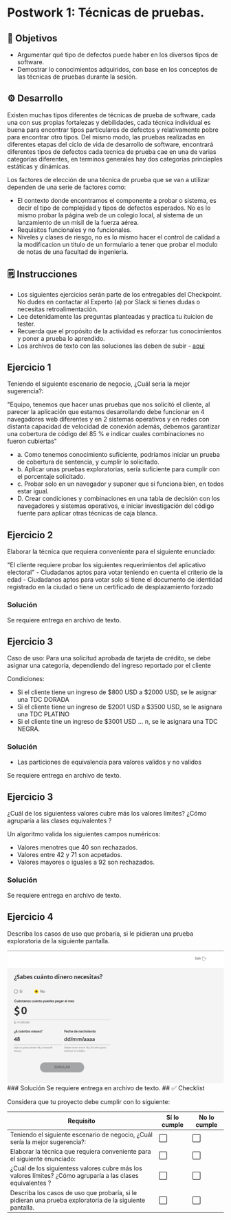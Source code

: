 # Postwork 1: Técnicas de pruebas.

## :dart: Objetivos

- Argumentar qué tipo de defectos puede haber en los diversos tipos de software.
- Demostrar lo conocimientos adquiridos, con base en los conceptos de las técnicas de pruebas durante la sesión.

## ⚙ Desarrollo

Existen muchas tipos diferentes de técnicas de prueba de software, cada una con sus propias fortalezas y debilidades, cada técnica individual es buena para encontrar tipos particulares de defectos y relativamente pobre para encontrar otro tipos.
Del mismo modo, las pruebas realizadas en diferentes etapas del ciclo de vida de desarrollo de software, encontrará diferentes tipos de defectos cada tecnica de prueba cae en una de varias categorías diferentes, en terminos generales hay dos categorías princiaples
estáticas y dinámicas.

Los factores de elección de una técnica de prueba que se van a utilizar dependen de una serie de factores como:

- El contexto donde encontramos el componente a probar o sistema, es decir el tipo de complejidad y tipos de defectos esperados. No es lo mismo probar la página web de un colegio local, al sistema de un lanzamiento de un misil de la fuerza aérea.
- Requisitos funcionales y no funcionales.
- Niveles y clases de riesgo, no es lo mismo hacer el control de calidad a la modificacion un titulo de un formulario a tener que probar el modulo de notas de una facultad de ingenieria.

## 🗒️ Instrucciones

- Los siguientes ejercicios serán parte de los entregables del Checkpoint. No dudes en contactar al Experto (a) por Slack si tienes dudas o necesitas retroalimentación. 
- Lee detenidamente las preguntas planteadas y practica tu ituicion de tester.
- Recuerda que el propósito de la actividad es reforzar tus conocimientos y poner a prueba lo aprendido.
- Los archivos de texto con las soluciones las deben de subir - [aqui](./)

## Ejercicio 1

Teniendo el siguiente escenario de negocio, ¿Cuál sería la mejor sugerencia?:

"Equipo, tenemos que hacer unas pruebas que nos solicitó el cliente, al parecer la aplicación que estamos desarrollando debe funcionar en 4 navegadores web diferentes y en 2 sistemas operativos y en redes con distanta capacidad de velocidad de conexión además, debemos garantizar una cobertura de código del 85 % e indicar cuales combinaciones no fueron cubiertas"


- a. Como tenemos conocimiento suficiente, podríamos iniciar un prueba de cobertura de sentencia, y cumplir lo solicitado.
- b. Aplicar unas pruebas exploratorias, sería suficiente para cumplir con el porcentaje solicitado.
- c. Probar solo en un navegador y suponer que si funciona bien, en todos estar igual.
- D. Crear condiciones y combinaciones en una tabla de decisión con los navegadores y sistemas operativos, e iniciar investigación del código fuente para aplicar otras técnicas de caja blanca.

## Ejercicio 2

Elaborar la técnica que requiera conveniente para el siguiente enunciado:

"El cliente requiere probar los siguientes requerimientos del aplicativo electoral"
	- Ciudadanos aptos para votar teniendo en cuenta el criterio de la edad
	- Ciudadanos aptos para votar solo si tiene el documento de identidad registrado en la ciudad o tiene un certificado de desplazamiento forzado
### Solución
Se requiere entrega en archivo de texto.

## Ejercicio 3

Caso de uso: Para una solicitud aprobada de tarjeta de crédito, se debe asignar una categoria, dependiendo del ingreso reportado por el cliente

Condiciones:
- Si el cliente tiene un ingreso de $800 USD a $2000 USD, se le asignar una TDC DORADA
- Si el cliente tiene un ingreso de $2001 USD a $3500 USD, se le asignara una TDC PLATINO
- Si el cliente tine un ingreso de $3001 USD ... n, se le asignara una TDC NEGRA.

### Solución
- Las particiones de equivalencia para valores validos y no validos

Se requiere entrega en archivo de texto.


## Ejercicio 3

¿Cuál de los siguientess valores cubre más los valores límites?
¿Cómo agruparía a las clases equivalentes ?

Un algoritmo valida los siguientes campos numéricos:
- Valores menotres que 40 son rechazados.
- Valores entre 42 y 71 son acpetados.
- Valores mayores o iguales a 92 son rechazados.

### Solución
Se requiere entrega en archivo de texto.

## Ejercicio 4

Describa los casos de uso que probaría, si le pidieran una prueba exploratoria de la siguiente pantalla.

<img src="https://github.com/beduExpert/SW-Testing-Fundamentals-2021/blob/main/Sesion-05/Postwork/simulador_credito.png">
### Solución
Se requiere entrega en archivo de texto.
## ✅ Checklist

Considera que tu proyecto debe cumplir con lo siguiente:

| Requisito | Sí lo cumple | No lo cumple |
| --- | --- | --- |
|Teniendo el siguiente escenario de negocio, ¿Cuál sería la mejor sugerencia?: | ⬜  | ⬜  |
|Elaborar la técnica que requiera conveniente para el siguiente enunciado: | ⬜  | ⬜  |
| ¿Cuál de los siguientess valores cubre más los valores límites? ¿Cómo agruparía a las clases equivalentes ? |  ⬜ | ⬜  |
| Describa los casos de uso que probaría, si le pidieran una prueba exploratoria de la siguiente pantalla.|  ⬜ |  ⬜ |
